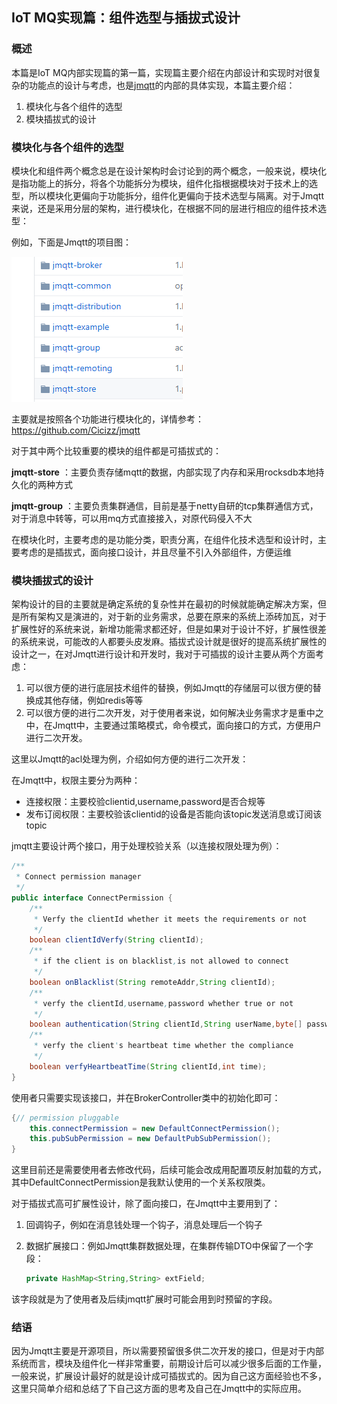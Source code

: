 ## IoT MQ实现篇：组件选型与插拔式设计

### 概述

本篇是IoT MQ内部实现篇的第一篇，实现篇主要介绍在内部设计和实现时对很复杂的功能点的设计与考虑，也是[jmqtt](https://github.com/Cicizz/jmqtt)的内部的具体实现，本篇主要介绍：

1. 模块化与各个组件的选型
2. 模块插拔式的设计

### 模块化与各个组件的选型

模块化和组件两个概念总是在设计架构时会讨论到的两个概念，一般来说，模块化是指功能上的拆分，将各个功能拆分为模块，组件化指根据模块对于技术上的选型，所以模块化更偏向于功能拆分，组件化更偏向于技术选型与隔离。对于Jmqtt来说，还是采用分层的架构，进行模块化，在根据不同的层进行相应的组件技术选型：

例如，下面是Jmqtt的项目图：

![](jmqtt项目概览图.jpg)

主要就是按照各个功能进行模块化的，详情参考：https://github.com/Cicizz/jmqtt

对于其中两个比较重要的模块的组件都是可插拔式的：

**jmqtt-store** ：主要负责存储mqtt的数据，内部实现了内存和采用rocksdb本地持久化的两种方式

**jmqtt-group** ：主要负责集群通信，目前是基于netty自研的tcp集群通信方式，对于消息中转等，可以用mq方式直接接入，对原代码侵入不大

在模块化时，主要考虑的是功能分类，职责分离，在组件化技术选型和设计时，主要考虑的是插拔式，面向接口设计，并且尽量不引入外部组件，方便运维

### 模块插拔式的设计

架构设计的目的主要就是确定系统的复杂性并在最初的时候就能确定解决方案，但是所有架构又是演进的，对于新的业务需求，总要在原来的系统上添砖加瓦，对于扩展性好的系统来说，新增功能需求都还好，但是如果对于设计不好，扩展性很差的系统来说，可能改的人都要头皮发麻。插拔式设计就是很好的提高系统扩展性的设计之一，在对Jmqtt进行设计和开发时，我对于可插拔的设计主要从两个方面考虑：

1. 可以很方便的进行底层技术组件的替换，例如Jmqtt的存储层可以很方便的替换成其他存储，例如redis等等
2. 可以很方便的进行二次开发，对于使用者来说，如何解决业务需求才是重中之中，在Jmqtt中，主要通过策略模式，命令模式，面向接口的方式，方便用户进行二次开发。

这里以Jmqtt的acl处理为例，介绍如何方便的进行二次开发：

在Jmqtt中，权限主要分为两种：

* 连接权限：主要校验clientid,username,password是否合规等
* 发布订阅权限：主要校验该clientid的设备是否能向该topic发送消息或订阅该topic

jmqtt主要设计两个接口，用于处理校验关系（以连接权限处理为例）：

```java
/**
 * Connect permission manager
 */
public interface ConnectPermission {
    /**
     * Verfy the clientId whether it meets the requirements or not
     */
    boolean clientIdVerfy(String clientId);
    /**
     * if the client is on blacklist,is not allowed to connect
     */
    boolean onBlacklist(String remoteAddr,String clientId);
    /**
     * verfy the clientId,username,password whether true or not
     */
    boolean authentication(String clientId,String userName,byte[] password);
    /**
     * verfy the client's heartbeat time whether the compliance
     */
    boolean verfyHeartbeatTime(String clientId,int time);
}
```

使用者只需要实现该接口，并在BrokerController类中的初始化即可：

```java
{// permission pluggable
    this.connectPermission = new DefaultConnectPermission();
    this.pubSubPermission = new DefaultPubSubPermission();
}
```

这里目前还是需要使用者去修改代码，后续可能会改成用配置项反射加载的方式，其中DefaultConnectPermission是我默认使用的一个关系权限类。

对于插拔式高可扩展性设计，除了面向接口，在Jmqtt中主要用到了：

1. 回调钩子，例如在消息钱处理一个钩子，消息处理后一个钩子

2. 数据扩展接口：例如Jmqtt集群数据处理，在集群传输DTO中保留了一个字段：

   ```java
   private HashMap<String,String> extField;
   ```

该字段就是为了使用者及后续jmqtt扩展时可能会用到时预留的字段。

### 结语

因为Jmqtt主要是开源项目，所以需要预留很多供二次开发的接口，但是对于内部系统而言，模块及组件化一样非常重要，前期设计后可以减少很多后面的工作量，一般来说，扩展设计最好的就是设计成可插拔式的。因为自己这方面经验也不多，这里只简单介绍和总结了下自己这方面的思考及自己在Jmqtt中的实际应用。
